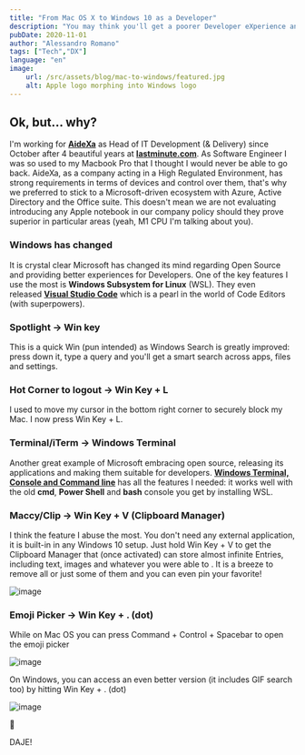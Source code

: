 ```yaml
---
title: "From Mac OS X to Windows 10 as a Developer"
description: "You may think you'll get a poorer Developer eXperience and miss a lot of features you take for granted. I can show you how I migrated to good ol' Windows without losing my head."
pubDate: 2020-11-01
author: "Alessandro Romano"
tags: ["Tech","DX"]
language: "en"
image:
    url: /src/assets/blog/mac-to-windows/featured.jpg
    alt: Apple logo morphing into Windows logo
---
```


## **Ok, but... why?**

I'm working for [**AideXa**](https://www.aidexa.it/) as Head of IT Development (& Delivery) since October after 4 beautiful years at [**lastminute.com**](https://lastminute.com/). As Software Engineer I was so used to my Macbook Pro that I thought I would never be able to go back. AideXa, as a company acting in a High Regulated Environment, has strong requirements in terms of devices and control over them, that's why we preferred to stick to a Microsoft-driven ecosystem with Azure, Active Directory and the Office suite. This doesn't mean we are not evaluating introducing any Apple notebook in our company policy should they prove superior in particular areas (yeah, M1 CPU I'm talking about you).

### **Windows has changed**

It is crystal clear Microsoft has changed its mind regarding Open Source and providing better experiences for Developers. One of the key features I use the most is **Windows Subsystem for Linux** (WSL). They even released [**Visual Studio Code**](https://code.visualstudio.com/) which is a pearl in the world of Code Editors (with superpowers).

### **Spotlight -> Win key**

This is a quick Win (pun intended) as Windows Search is greatly improved: press down it, type a query and you'll get a smart search across apps, files and settings.

### **Hot Corner to logout -> Win Key + L**

I used to move my cursor in the bottom right corner to securely block my Mac. I now press Win Key + L.

### **Terminal/iTerm -> Windows Terminal**

Another great example of Microsoft embracing open source, releasing its applications and making them suitable for developers. [**Windows Terminal, Console and Command line**](https://github.com/microsoft/terminal) has all the features I needed: it works well with the old **cmd**, **Power Shell** and **bash** console you get by installing WSL.

### **Maccy/Clip -> Win Key + V (Clipboard Manager)**

I think the feature I abuse the most. You don't need any external application, it is built-in in any Windows 10 setup. Just hold Win Key + V to get the Clipboard Manager that (once activated) can store almost infinite Entries, including text, images and whatever you were able to . It is a breeze to remove all or just some of them and you can even pin your favorite!

![image](https://images.spr.so/cdn-cgi/imagedelivery/j42No7y-dcokJuNgXeA0ig/806d1877-062e-46a4-9f32-6d67412917a8/clipboard-manager/w=2048,quality=90,fit=scale-down)

### **Emoji Picker -> Win Key + . (dot)**

While on Mac OS you can press Command + Control + Spacebar to open the emoji picker

![image](https://images.spr.so/cdn-cgi/imagedelivery/j42No7y-dcokJuNgXeA0ig/882111ce-cfc3-428b-9e4b-45f6bb199535/emojiPickerMac/w=2048,quality=90,fit=scale-down)

On Windows, you can access an even better version (it includes GIF search too) by hitting Win Key + . (dot)

![image](https://images.spr.so/cdn-cgi/imagedelivery/j42No7y-dcokJuNgXeA0ig/9408e223-7ef0-4ff9-8e81-6988dd9f6817/emojiPicker/w=2048,quality=90,fit=scale-down)

🚀

DAJE!